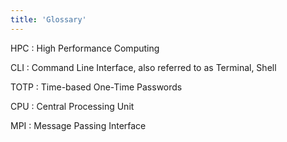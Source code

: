 ```yaml
---
title: 'Glossary'
---
```


HPC
: High Performance Computing

CLI
: Command Line Interface, also referred to as Terminal, Shell  

TOTP
: Time-based One-Time Passwords

CPU
: Central Processing Unit

MPI
: Message Passing Interface 